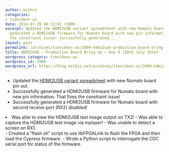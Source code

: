 ```yaml
---
author: mithro
categories:
- timvideos-us
date: 2014-07-29 00:13:02 +1000
excerpt: Updated the HDMI2USB variant spreadsheet with new Numato board pin out. Successfully
  generated a HDMI2USB firmware for Numato board with new pin information. That fixes
  the constraint issue! Successfully generated...
layout: post
permalink: /archives/timvideos-us/2009-hdmi2usb-production-board-bring-up-day-8-28th-july-2014
title: HDMI2USB – Production Board Bring Up – Day 8 (28th July 2014)
wordpress_category: timvideos-us
wordpress_id: 2009
wordpress_url: https://blog.mithis.net/archives/timvideos-us/2009-hdmi2usb-production-board-bring-up-day-8-28th-july-2014
---
```

- Updated the [HDMI2USB variant spreadsheet](https://docs.google.com/a/mithis.com/spreadsheets/d/10vNcsOAxnuiwc5diespjIepMySxhR0iVZfYxouq4p-E/edit#gid=1936356070) with new Numato board pin out.
- Successfully generated a HDMI2USB firmware for Numato board with new pin information. That fixes the constraint issue!
- Successfully generated a HDMI2USB firmware for Numato board with second receive port (RX2) disabled!
<li>Was able to view the HDMI2USB test image output on TX2!
- Was able to capture the HDMI2USB test image via mplayer!
- Was unable to detect a screen on RX1.
</li>
- Created a “flash.sh” script to use libFPGALink to flash the FPGA and then load the Cypress firmware.
- Wrote a Python script to interrogate the CDC serial port for status of the firmware.
